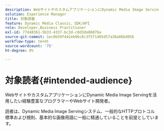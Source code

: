 ```yaml
---
description: WebサイトやカスタムアプリケーションにDynamic Media Image Servingを活用したい経験豊富なプログラマーやWebサイト開発者。
solution: Experience Manager
title: 対象読者
feature: Dynamic Media Classic、SDK/API
role: Developer,Business Practitioner
exl-id: 77d48361-5b33-4337-bc3d-c0d3de8607ba
source-git-commit: 1ec8b59f442eb96c6c3f5f1405d57a38a86bd056
workflow-type: tm+mt
source-wordcount: '75'
ht-degree: 0%

---
```


# 対象読者{#intended-audience}

WebサイトやカスタムアプリケーションにDynamic Media Image Servingを活用したい経験豊富なプログラマーやWebサイト開発者。

読者は、Dynamic Media Image Servingシステム、一般的なHTTPプロトコル標準および規則、基本的な画像用語に一般に精通していることを前提としています。
